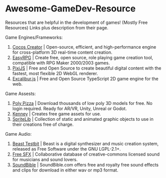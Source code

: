 # Awesome-GameDev-Resource

Resources that are helpful in the development of games! (Mostly Free Resources)
Links plus description from their page.


  Game Engines/Frameworks:
1. [Cocos Creator](https://www.cocos.com/en) | Open-source, efficient, and high-performance engine for cross-platform 3D real-time content creation.
2. [EasyRPG](https://easyrpg.org/) | Create free, open source, role playing game creation tool, compatible with RPG Maker 2000/2003 games.
3. [PixiJS](https://pixijs.com/) | Free and Open Source to create beautiful digital content with the fastest, most flexible 2D WebGL renderer.
4. [Excalibur.js](https://excaliburjs.com/) | Free and Open Source TypeScript 2D game engine for the web.

  Game Assests: 
1. [Poly Pizza](https://poly.pizza/) | Download thousands of low poly 3D models for free. No login required. Ready for AR/VR, Unity, Unreal or Godot.
2. [Kenney](https://kenney.nl/assets) | Creates free game assets for use.
3. [SpriteLib](https://www.widgetworx.com/projects/sl.html) | Collection of static and animated graphic objects to use in their creations free of charge.

  Game Audio:
1. [Beast Testbit](https://beast.testbit.eu/) | Beast is a digital synthesizer and music creation system, released as Free Software under the GNU LGPL-2.1+.
2. [Free SFX](https://freesound.org/) | Collaborative database of creative-commons licensed sound for musicians and sound lovers.
3. [SoundBible](http://soundbible.com/) | SoundBible.com offers free and royalty free sound effects and clips for download in either wav or mp3 format.

